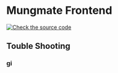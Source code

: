 # Mungmate Frontend
[![Check the source code](https://github.com/mungmate/mungmate-frontend/actions/workflows/main.yml/badge.svg)](https://github.com/mungmate/mungmate-frontend/actions/workflows/main.yml)

## Touble Shooting
### gi
